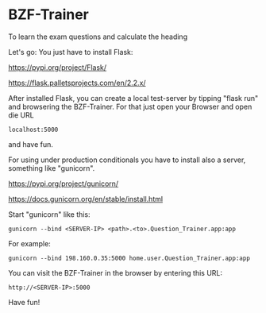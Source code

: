 # BZF-Trainer
To learn the exam questions and calculate the heading

Let's go:
You just have to install Flask:

https://pypi.org/project/Flask/

https://flask.palletsprojects.com/en/2.2.x/

After installed Flask, you can create a local test-server by tipping "flask run" and browsering the BZF-Trainer.
For that just open your Browser and open die URL 

```
localhost:5000
``` 

and have fun.

For using under production conditionals you have to install also a server, something like "gunicorn".

https://pypi.org/project/gunicorn/

https://docs.gunicorn.org/en/stable/install.html

Start "gunicorn" like this:

```
gunicorn --bind <SERVER-IP> <path>.<to>.Question_Trainer.app:app
```

For example:

```
gunicorn --bind 198.160.0.35:5000 home.user.Question_Trainer.app:app
```

You can visit the BZF-Trainer in the browser by entering this URL:
```
http://<SERVER-IP>:5000
```

Have fun!
